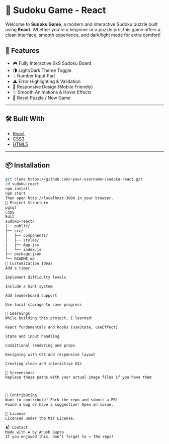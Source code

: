 # 🎯 Sudoku Game - React

Welcome to **Sudoku Game**, a modern and interactive Sudoku puzzle built using **React**. Whether you're a beginner or a puzzle pro, this game offers a clean interface, smooth experience, and dark/light mode for extra comfort!


## 🚀 Features

- 🎮 Fully Interactive 9x9 Sudoku Board
- 🌗 Light/Dark Theme Toggle
- 💡 Number Input Pad
- ⚠️ Error Highlighting & Validation
- 📱 Responsive Design (Mobile Friendly)
- ✨ Smooth Animations & Hover Effects
- 🔁 Reset Puzzle / New Game

---

## 🛠️ Built With

- [React](https://reactjs.org/)
- [CSS3](https://developer.mozilla.org/en-US/docs/Web/CSS)
- [HTML5](https://developer.mozilla.org/en-US/docs/Web/HTML)

---

## 📦 Installation

```bash
git clone https://github.com/<your-username>/sudoku-react.git
cd sudoku-react
npm install
npm start
Then open http://localhost:3000 in your browser.
📁 Project Structure
pgsql
Copy
Edit
sudoku-react/
├── public/
├── src/
│   ├── components/
│   ├── styles/
│   ├── App.jsx
│   └── index.js
├── package.json
└── README.md
🌈 Customization Ideas
Add a timer

Implement difficulty levels

Include a hint system

Add leaderboard support

Use local storage to save progress

🧠 Learnings
While building this project, I learned:

React fundamentals and hooks (useState, useEffect)

State and input handling

Conditional rendering and props

Designing with CSS and responsive layout

Creating clean and interactive UIs

📸 Screenshots
Replace these paths with your actual image files if you have them



🙌 Contributing
Want to contribute? Fork the repo and submit a PR!
Found a bug or have a suggestion? Open an issue.

📃 License
Licensed under the MIT License.

📬 Contact
Made with ❤️ by Anush Gupta
If you enjoyed this, don’t forget to ⭐️ the repo!
